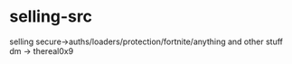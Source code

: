 # selling-src
selling secure->auths/loaders/protection/fortnite/anything and other stuff dm -> thereal0x9
